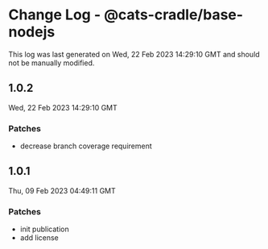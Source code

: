 # Change Log - @cats-cradle/base-nodejs

This log was last generated on Wed, 22 Feb 2023 14:29:10 GMT and should not be manually modified.

## 1.0.2
Wed, 22 Feb 2023 14:29:10 GMT

### Patches

- decrease branch coverage requirement

## 1.0.1
Thu, 09 Feb 2023 04:49:11 GMT

### Patches

- init publication
- add license

